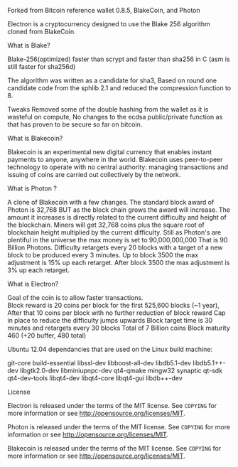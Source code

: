Forked from Bitcoin reference wallet 0.8.5, BlakeCoin, and Photon

Electron is a cryptocurrency designed to use the Blake 256 algorithm cloned from BlakeCoin.

What is Blake?

Blake-256(optimized) faster than scrypt and faster than sha256 in C (asm is still faster for sha256d)

The algorithm was written as a candidate for sha3, Based on round one candidate code from the sphlib 2.1 and reduced the compression function to 8.

Tweaks Removed some of the double hashing from the wallet as it is wasteful on compute, No changes to the ecdsa public/private function as that has proven to be secure so far on bitcoin.


What is Blakecoin?

Blakecoin is an experimental new digital currency that enables instant payments to
anyone, anywhere in the world. Blakecoin uses peer-to-peer technology to operate
with no central authority: managing transactions and issuing of coins are carried
out collectively by the network.

What is Photon ?

A clone of Blakecoin with a few changes.
The standard block award of Photon is 32,768 BUT as the block chain grows the award will increase.
The amount it increases is directly related to the current difficulty and height of the blockchain.
Miners will get 32,768 coins plus the square root of blockchain height multiplied by the current difficulty.
Still as Photon's are plentiful in the universe the max money is set to 90,000,000,000
That is 90 Billion Photons. Difficulty retargets every 20 blocks with a target of a new block to be produced every 3 minutes.
Up to block 3500 the max adjustment is 15% up each retarget.
After block 3500 the max adjustment is 3% up each retarget.  


What is Electron?

Goal of the coin is to allow faster transactions.  
Block reward is 20 coins per block for the first 525,600 blocks (~1 year),
After that 10 coins per block with no further reduction of block reward
Cap in place to reduce the difficulty jumps upwards
Block target time is 30 minutes and retargets every 30 blocks
Total of 7 Billion coins
Block maturity 460 (+20 buffer, 480 total)

Ubuntu 12.04 dependancies that are used on the Linux build machine:

git-core build-essential libssl-dev libboost-all-dev libdb5.1-dev libdb5.1++-dev libgtk2.0-dev libminiupnpc-dev qt4-qmake mingw32 synaptic qt-sdk qt4-dev-tools libqt4-dev libqt4-core libqt4-gui libdb++-dev

License

Electron is released under the terms of the MIT license. See `COPYING` for more
information or see http://opensource.org/licenses/MIT.

Photon is released under the terms of the MIT license. See `COPYING` for more
information or see http://opensource.org/licenses/MIT.


Blakecoin is released under the terms of the MIT license. See `COPYING` for more
information or see http://opensource.org/licenses/MIT.



